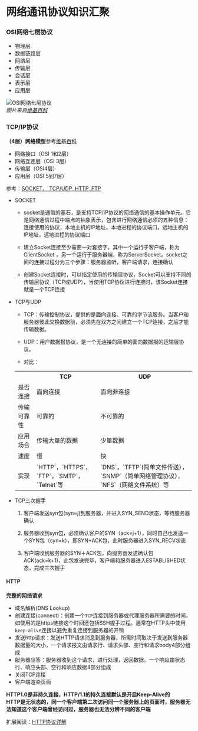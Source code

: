 # 网络通讯协议知识汇聚

### OSI网络七层协议

- 物理层
- 数据链路层
- 网络层
- 传输层
- 会话层
- 表示层
- 应用层
 
![OSI网络七层协议](http://upload.wikimedia.org/wikipedia/commons/thumb/3/30/Rm-osi_parallel-zh.png/438px-Rm-osi_parallel-zh.png)  
*图片来自[维基百科](http://zh.wikipedia.org/wiki/OSI%E6%A8%A1%E5%9E%8B)*

### TCP/IP协议

**（4层）网络模型**参考[维基百科](http://zh.wikipedia.org/wiki/TCP/IP%E5%8D%8F%E8%AE%AE)

* 网络接口（OSI 1和2层）
* 网络互连层（OSI 3层）
* 传输层（OSI4层）
* 应用层（OSI 5到7层）

参考：[SOCKET， TCP/UDP, HTTP, FTP](http://blog.sina.com.cn/s/blog_6dc41baf01012wzf.html)

* SOCKET
	
	* socket是通信的基石，是支持TCP/IP协议的网络通信的基本操作单元。它是网络通信过程中端点的抽象表示，包含进行网络通信必须的五种信息：连接使用的协议，本地主机的IP地址，本地进程的协议端口，远地主机的IP地址，远地进程的协议端口
	
	* 建立Socket连接至少需要一对套接字，其中一个运行于客户端，称为ClientSocket ，另一个运行于服务器端，称为ServerSocket。socket之间的连接过程分为三个步骤：服务器监听，客户端请求，连接确认
	
	* 创建Socket连接时，可以指定使用的传输层协议，Socket可以支持不同的传输层协议（TCP或UDP），当使用TCP协议进行连接时，该Socket连接就是一个TCP连接  
	
* TCP与UDP

	* TCP：传输控制协议，提供的是面向连接、可靠的字节流服务。当客户和服务器彼此交换数据前，必须先在双方之间建立一个TCP连接，之后才能传输数据。  
	
	* UDP：用户数据报协议，是一个无连接的简单的面向数据报的运输层协议。
	
	* 对比：
	<table>
		<tr>
			<th></th>
			<th>TCP</th>
			<th>UDP</th>
		</tr>
		<tr>
			<td>是否连接</td>
			<td>面向连接</td>
			<td>面向非连接</td>
		</tr>
		<tr>
			<td>传输可靠性</td>
			<td>可靠的</td>
			<td>不可靠的</td>
		</tr>
		<tr>
			<td>应用场合</td>
			<td>传输大量的数据</td>
			<td>少量数据</td>
		</tr>
		<tr>
			<td>速度</td>
			<td>慢</td>
			<td>快</td>
		</tr>
		<tr>
			<td>实现</td>
			<td>`HTTP`，`HTTPS`，`FTP`，`SMTP`，`Telnet`等</td>
			<td>`DNS`，`TFTP`(简单文件传送），`SNMP`（简单网络管理协议），`NFS`（网络文件系统）等</td>
		</tr>
	</table>

* TCP三次握手
	
	1. 客户端发送syn包(syn=j)到服务器，并进入SYN_SEND状态，等待服务器确认
	
	2. 服务器收到syn包，必须确认客户的SYN（ack=j+1），同时自己也发送一个SYN包（syn=k），即SYN+ACK包，此时服务器进入SYN_RECV状态
	
	3. 客户端收到服务器的SYN＋ACK包，向服务器发送确认包ACK(ack=k+1)，此包发送完毕，客户端和服务器进入ESTABLISHED状态，完成三次握手

#### HTTP

**完整的网络请求**

- 域名解析(DNS Lookup)
- 创建连接(connect)：创建一个`TCP`连接到服务器或代理服务器所需要的时间，如使用的是https链接这个时间还包括SSH握手过程。通常在HTTP头中使用`keep-alive`连接以避免重复连接到服务器的开销
- 发送http请求：发送HTTP请求消息到服务器，所需时间取决于发送到服务器数据量的大小，一个请求报文由请求行、请求头部、空行和请求body4部分组成
- 服务器应答：服务器收到这个请求，进行处理，返回数据。一个响应由状态行、响应头部、空行和响应数据4部分组成
- 关闭TCP连接
- 客户端渲染页面

**HTTP1.0是非持久连接，HTTP/1.1的持久连接默认是开启Keep-Alive的**  
**HTTP是无状态的，同一个客户端第二次访问同一个服务器上的页面时，服务器无法知道这个客户端曾经访问过，服务器也无法分辨不同的客户端**  

扩展阅读：[HTTP协议详解](http://www.cnblogs.com/TankXiao/archive/2012/02/13/2342672.html)